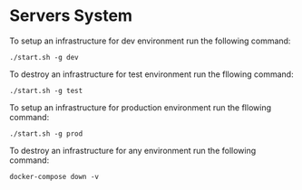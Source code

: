 # Servers System

To setup an infrastructure for dev environment run the following command:
```shell
./start.sh -g dev
```

To destroy an infrastructure for test environment run the fllowing command:
```shell
./start.sh -g test
```

To setup an infrastructure for production environment run the fllowing command:
```shell
./start.sh -g prod
```

To destroy an infrastructure for any environment run the following command:
```shell
docker-compose down -v
```